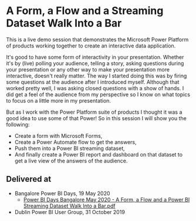 # A Form, a Flow and a Streaming Dataset Walk Into a Bar  
This is a live demo session that demonstrates the Microsoft Power Platform of products working together to create an interactive data application.

It's good to have some form of interactivity in your presentation. Whether it's by (live) polling your audience, telling a story, asking questions during your presentation or any other way to make your presentation more interactive, doesn't really matter.
The way I started doing this was by firing some questions at the audience after I introduced myself. Although that worked pretty well, I was asking closed questions with a show of hands. I did get a feel of the audience from my perspective so I know on what topics to focus on a little more in my presentation.

But as I work with the Power Platform suite of products I thought it was a good idea to use some of that Power! So in this session I will show you the following:
* Create a form with Microsoft Forms,
* Create a Power Automate flow to get the answers,
* Push them into a Power BI streaming dataset,
* And finally create a Power BI report and dashboard on that dataset to get a live view of the answers of the audience.  

## Delivered at
* Bangalore Power BI Days, 19 May 2020  
  * [Power BI Days Bangalore May 2020 - A Form, a Flow and a Power BI Streaming Dataset Walk Into a Bar.pdf](https://github.com/NickyvVr/talks/blob/master/slides/Power%20BI%20Days%20Bangalore%20May%202020%20-%20A%20Form%2C%20a%20Flow%20and%20a%20Power%20BI%20Streaming%20Dataset%20Walk%20Into%20a%20Bar.pdf)
* Dublin Power BI User Group, 31 October 2019


